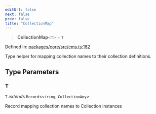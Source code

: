 ```yaml
---
editUrl: false
next: false
prev: false
title: "CollectionMap"
---
```


> **CollectionMap**\<`T`\> = `T`

Defined in: [packages/core/src/cms.ts:162](https://github.com/bitswired/foldcms/blob/e40d0cf35579f8d8914becd5acbabb5d0cdf8620/packages/core/src/cms.ts#L162)

Type helper for mapping collection names to their collection definitions.

## Type Parameters

### T

`T` *extends* `Record`\<`string`, `CollectionAny`\>

Record mapping collection names to Collection instances
